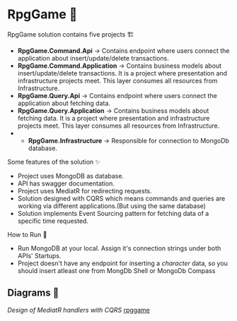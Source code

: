 # RpgGame 🎉

RpgGame solution contains five projects 🏗️
* **RpgGame.Command.Api** -> Contains endpoint where users connect the application about insert/update/delete transactions.
* **RpgGame.Command.Application** -> Contains business models about insert/update/delete transactions. It is a project where presentation and infrastructure projects meet. This layer consumes all resources from Infrastructure.
* **RpgGame.Query.Api** -> Contains endpoint where users connect the application about fetching data.
* **RpgGame.Query.Application** -> Contains business models about fetching data. It is a project where presentation and infrastructure projects meet. This layer consumes all resources from Infrastructure.
* * **RpgGame.Infrastructure** -> Responsible for connection to MongoDb database.

Some features of the solution ✨

* Project uses MongoDB as database.
* API has swagger documentation.
* Project uses MediatR for redirecting requests.
* Solution designed with CQRS which means commands and queries are working via different applications.(But using the same database)
* Solution implements Event Sourcing pattern for fetching data of a specific time requested.

How to Run 🚀

* Run MongoDB at your local. Assign it's connection strings under both APIs' Startups.
* Project doesn't have any endpoint for inserting a _character_ data, so you should insert atleast one from MongDb Shell or MongoDb Compass

## Diagrams 📸
_Design of MediatR handlers with CQRS_
[rpggame](https://user-images.githubusercontent.com/47561392/145718417-b4470a5b-4564-4284-a696-df22f9b24add.png)
